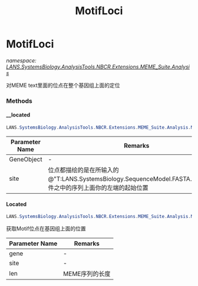 ﻿---
title: MotifLoci
---

# MotifLoci
_namespace: [LANS.SystemsBiology.AnalysisTools.NBCR.Extensions.MEME_Suite.Analysis](N-LANS.SystemsBiology.AnalysisTools.NBCR.Extensions.MEME_Suite.Analysis.html)_

对MEME text里面的位点在整个基因组上面的定位



### Methods

#### __located
```csharp
LANS.SystemsBiology.AnalysisTools.NBCR.Extensions.MEME_Suite.Analysis.MotifLoci.__located(LANS.SystemsBiology.Assembly.NCBI.GenBank.TabularFormat.ComponentModels.GeneBrief,LANS.SystemsBiology.AnalysisTools.NBCR.Extensions.MEME_Suite.DocumentFormat.MEME.LDM.Site,System.Collections.Generic.Dictionary{System.String,System.Collections.Generic.KeyValuePair{System.Double,System.Int32}})
```


|Parameter Name|Remarks|
|--------------|-------|
|GeneObject|-|
|site|位点都描绘的是在所输入的@"T:LANS.SystemsBiology.SequenceModel.FASTA.FastaFile"文件之中的序列上面你的左端的起始位置|


#### Located
```csharp
LANS.SystemsBiology.AnalysisTools.NBCR.Extensions.MEME_Suite.Analysis.MotifLoci.Located(LANS.SystemsBiology.Assembly.NCBI.GenBank.TabularFormat.ComponentModels.GeneBrief,LANS.SystemsBiology.AnalysisTools.NBCR.Extensions.MEME_Suite.DocumentFormat.MEME.LDM.Site,System.Int32)
```
获取Motif位点在基因组上面的位置

|Parameter Name|Remarks|
|--------------|-------|
|gene|-|
|site|-|
|len|MEME序列的长度|



